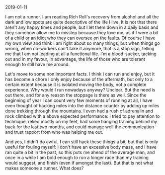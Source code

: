 2019-01-11

I am not a runner. I am reading Rich Roll's recovery from alcohol and all the dark and low spots are quite descriptive of the life I live. It is not that there aren't any happy times and people, but I let them down in a daily basis and they somehow allow me to misstep because they love me, as if I were a bit of a child or an idiot who they can oversee on the faults. Of course I have my own view and think I am right about so many things, but when things go wrong, when co-workers can't take it anymore, that is a stop sign, telling me that I am not leading at all a functional life. I'm a blood-sucker, tacking out and in my favour, in advantage, the life of those who are tolerant enough to still have me around.

Let's move to some non important facts. I think I can run and enjoy, but it has become a chore I only enjoy because of the aftermath, but only to a certain extent because it is isolated moving the body, not a complete experience. Why would I run nowadays anyway? Unclear. But the need is out there, and for any reason the stoppage is there as well. Since the beginning of year I can count very few moments of running at all, I have even thought of hacking miles into the distance counter by adding up miles done trekking through the mountains. I even had a rush of adrenalin and rock climbed with a above expected performance: I tried to pay attention to technique, relied mostly on my feet, had some hanging training behind my back for the last two months, and could manage well the communication and trust rapport from who was helping me out.

And yes, I didn't do awful, I can still hack these things a bit, but that is only useful for fouling myself: I don't have an excessive body mass, and I have ran quite a bit in the past, so this puts me ahead of the average man, and once in a while I am bold enough to run a longer race than my training would suggest, and finish (even if amongst the last). But that is not what makes someone a runner. What does?

